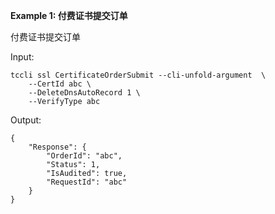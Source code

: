 **Example 1: 付费证书提交订单**

付费证书提交订单

Input: 

```
tccli ssl CertificateOrderSubmit --cli-unfold-argument  \
    --CertId abc \
    --DeleteDnsAutoRecord 1 \
    --VerifyType abc
```

Output: 
```
{
    "Response": {
        "OrderId": "abc",
        "Status": 1,
        "IsAudited": true,
        "RequestId": "abc"
    }
}
```

